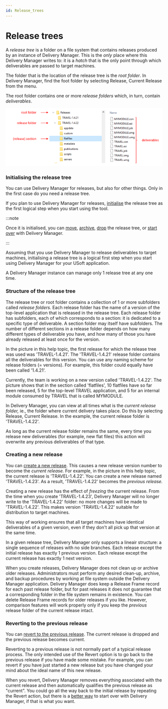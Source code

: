 ```yaml
---
id: Release_trees
---
```


# Release trees

A *release tree* is a folder on a file system that contains releases produced by an instance of Delivery Manager. This is the *only* place where this Delivery Manager writes to: it is a *hatch* that is the only point through which deliverables are passed to target machines.

The folder that is the location of the release tree is the *root folder*. In Delivery Manager, find the foot folder by selecting Release, Current Release from the menu.

The root folder contains one or more *release folders* which, in turn, contain *deliverables*.

![](./assets/332636d5-5319-41dc-9e58-5eecfd338868.png)

### Initialising the release tree

You can use Delivery Manager for releases, but also for other things. Only in the first case do you need a release tree.

If you plan to use Delivery Manager for releases, [initialise](/Continuous_delivery/Delivery_Manager_basic_procedures/Initialising_a_release_tree.md) the release tree as the first logical step when you start using the tool.


:::note

Once it is initialised, you can [move](/Continuous_delivery/Delivery_Manager_basic_procedures/Dropping_moving_archiving_a_release_tree_or_starting_over.md), [archive](/Continuous_delivery/Delivery_Manager_basic_procedures/Dropping_moving_archiving_a_release_tree_or_starting_over.md), [drop](/Continuous_delivery/Delivery_Manager_basic_procedures/Dropping_moving_archiving_a_release_tree_or_starting_over.md) the release tree, or [start over](/Continuous_delivery/Delivery_Manager_basic_procedures/Dropping_moving_archiving_a_release_tree_or_starting_over.md) with Delivery Manager.

:::

Assuming that you use Delivery Manager to release deliverables to target machines, initialising a release tree is a logical first step when you start using Delivery Manager for your USoft application.

A Delivery Manager instance can manage only 1 release tree at any one time.

### Structure of the release tree

The release tree or root folder contains a collection of 1 or more subfolders called *release folders.* Each release folder has the name of a version of the top-level application that is released in the release tree. Each release folder has subfolders, each of which corresponds to a section: it is dedicated to a specific type of deliverable. A section folder may itself have subfolders. The number of different sections in a release folder depends on how many different types of deliverable you have, and how many of those you have already released at least once for the version.

In the picture in this help topic, the first release for which the release tree was used was 'TRAVEL-1.4.21'. The 'TRAVEL-1.4.21' release folder contains all the deliverables for this version. You can use any naming scheme for release folders (= versions). For example, this folder could equally have been called '1.4.21'.

Currently, the team is working on a new version called 'TRAVEL-1.4.22'. The picture shows that in the section called 'flatfiles', 10 flatfiles have so far been released, 5 for the top-level TRAVEL application, and 5 for an internal module consumed by TRAVEL that is called MYMODULE.

In Delivery Manager, you can view at all times what is the *current release folder,* ie., the folder where current delivery takes place. Do this by selecting Release, Current Release. In the example, the current release folder is 'TRAVEL-1.4.22'.

As long as the current release folder remains the same, every time you release new deliverables (for example, new flat files) this action will overwrite any previous deliverables of that type.

### Creating a new release

You can [create a new release](/Continuous_delivery/Delivery_Manager_basic_procedures/Creating_a_new_release.md). This causes a new release version number to become the *current release.* For example, in the picture in this help topic, the current release is 'TRAVEL-1.4.22'. You can create a new release named 'TRAVEL-1.4.23'. As a result, 'TRAVEL-1.4.22' becomes the *previous release.*

Creating a new release has the effect of *freezing* the current release. From the time when you create 'TRAVEL-1.4.23', Delivery Manager will no longer write to the 'TRAVEL-1.4.22' folder: no more changes will be made to 'TRAVEL-1.4.22'. This makes version 'TRAVEL-1.4.22' suitable for distribution to target machines.

This way of working ensures that all target machines have identical deliverables of a given version, even if they don't all pick up that version at the same time.

In a given release tree, Delivery Manager only supports a lineair structure: a single sequence of releases with no side branches. Each release except the initial release has exactly 1 previous version. Each release except the current release has exactly 1 next version.

When you create releases, Delivery Manager does not clean up or archive older releases. Administrators must perform any desired clean-up, archive, and backup procedures by working at file system outside the Delivery Manager application. Delivery Manager does keep a Release Frame record for each past release folder, but for past releases it does not guarantee that a corresponding folder in the file system remains in existence. You can delete Release Frame records for older releases if you like. However, comparison features will work properly only if you keep the *previous* release folder of the current release intact.

### Reverting to the previous release

You can [revert to the previous release](/Continuous_delivery/Delivery_Manager_basic_procedures/Reverting_to_the_previous_release.md). The current release is dropped and the previous release becomes current.

Reverting to a previous release is not normally part of a typical release process. The only intended use of the Revert option is to go back to the previous release if you have made some mistake. For example, you can revert if you have just started a new release but you have changed your mind about the ideal name of this new release.

When you revert, Delivery Manager removes everything associated with the current release and then automatically qualifies the previous release as "current". You could go all the way back to the initial release by repeating the Revert action, but there is a [better way](/Continuous_delivery/Delivery_Manager_basic_procedures/Dropping_moving_archiving_a_release_tree_or_starting_over.md) to start over with Delivery Manager, if that is what you want.